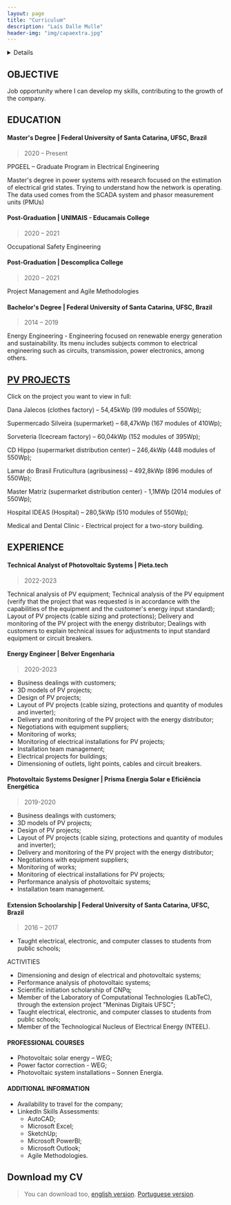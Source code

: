 ```yaml
---
layout: page
title: "Curriculum"
description: "Laís Dalle Mulle"
header-img: "img/capaextra.jpg"
---
```


<details> oi
maria teresa 

</details>

OBJECTIVE
----------------

Job opportunity where I can develop my skills, contributing to the growth of the company.

EDUCATION
----------------

 #### Master's Degree | Federal University of Santa Catarina, UFSC, Brazil

> 2020 – Present

PPGEEL – Graduate Program in Electrical Engineering

Master's degree in power systems with research focused on the estimation of electrical grid states. Trying to understand how the network is operating. The data used comes from the SCADA system and phasor measurement units (PMUs)

#### Post-Graduation | UNIMAIS - Educamais College

> 2020 – 2021

 Occupational Safety Engineering


#### Post-Graduation | Descomplica College
> 2020 – 2021

Project Management and Agile Methodologies

####  Bachelor's Degree | Federal University of Santa Catarina, UFSC, Brazil
> 2014 – 2019 

Energy Engineering - Engineering focused on renewable energy generation and sustainability. Its menu includes subjects common to electrical engineering such as circuits, transmission, power electronics, among others.


[PV PROJECTS](https://laisdallemulle.notion.site/Projects-14f8be1e5df0401cb4275c6b41a90ed9)
----------------
Click on the project you want to view in full:

Dana Jalecos (clothes factory) – 54,45kWp (99 modules of 550Wp);

Supermercado Silveira (supermarket) – 68,47kWp (167 modules of 410Wp);

Sorveteria (Icecream factory) – 60,04kWp (152 modules of 395Wp);

CD Hippo (supermarket distribution center) – 246,4kWp (448 modules of 550Wp);

Lamar do Brasil Fruticultura (agribusiness) – 492,8kWp (896 modules of 550Wp);

Master Matriz (supermarket distribution center) - 1,1MWp (2014 modules of 550Wp);

Hospital IDEAS (Hospital) – 280,5kWp (510 modules of 550Wp);

Medical and Dental Clinic - Electrical project for a two-story building.


EXPERIENCE
----------------

#### Technical Analyst of Photovoltaic Systems | Pieta.tech
> 2022-2023

Technical analysis of PV equipment; 
Technical analysis of the PV equipment (verify that the project that was requested is in accordance with the capabilities of the equipment and the customer's energy input standard);
Layout of PV projects (cable sizing and protections);
Delivery and monitoring of the PV project with the energy distributor;
Dealings with customers to explain technical issues for adjustments to input standard equipment or circuit breakers.


#### Energy Engineer | Belver Engenharia
> 2020-2023

- Business dealings with customers;
- 3D models of PV projects;
- Design of PV projects;
- Layout of PV projects (cable sizing, protections and quantity of modules and inverter);
- Delivery and monitoring of the PV project with the energy distributor;
- Negotiations with equipment suppliers;
- Monitoring of works;
- Monitoring of electrical installations for PV projects;
- Installation team management;
- Electrical projects for buildings;
- Dimensioning of outlets, light points, cables and circuit breakers.



#### Photovoltaic Systems Designer | Prisma Energia Solar e Eficiência Energética
> 2019-2020

- Business dealings with customers;
- 3D models of PV projects;
- Design of PV projects;
- Layout of PV projects (cable sizing, protections and quantity of modules and inverter);
- Delivery and monitoring of the PV project with the energy distributor;
- Negotiations with equipment suppliers;
- Monitoring of works;
- Monitoring of electrical installations for PV projects;
- Performance analysis of photovoltaic systems;
- Installation team management.


#### Extension Schoolarship | Federal University of Santa Catarina, UFSC, Brazil
> 2016 – 2017

- Taught electrical, electronic, and computer classes to students from public schools;

ACTIVITIES

- Dimensioning and design of electrical and photovoltaic systems;
- Performance analysis of photovoltaic systems;
- Scientific initiation scholarship of CNPq;
- Member of the Laboratory of Computational Technologies (LabTeC), through the extension project "Meninas Digitais UFSC";
- Taught electrical, electronic, and computer classes to students from public schools;
- Member of the Technological Nucleus of Electrical Energy (NTEEL).


#### PROFESSIONAL COURSES

- Photovoltaic solar energy – WEG;
- Power factor correction - WEG;
- Photovoltaic system installations – Sonnen Energia.


#### ADDITIONAL INFORMATION

- Availability to travel for the company;
- LinkedIn Skills Assessments:
    - AutoCAD;
    - Microsoft Excel;
    - SketchUp;
    - Microsoft PowerBI;
    - Microsoft Outlook;
    - Agile Methodologies.



Download my CV
----------------

> You can download too, [english version](docs/LaisDalleMulleCVEN.pdf).
> [Portuguese version](docs/LaisDalleMullePTBR.pdf).


